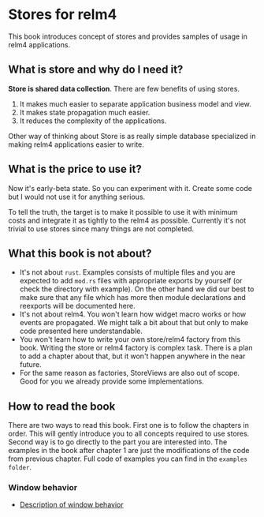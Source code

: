 # Stores for relm4

This book introduces concept of stores and provides samples of usage in relm4 applications.

## What is store and why do I need it?

**Store is shared data collection**. There are few benefits of using stores.

1. It makes much easier to separate application business model and view.
2. It makes state propagation much easier.
3. It reduces the complexity of the applications.

Other way of thinking about Store is as really simple database specialized in making relm4 applications easier to write.

## What is the price to use it?

Now it's early-beta state. So you can experiment with it. Create some code but I would not use it for anything serious.

To tell the truth, the target is to make it possible to use it with minimum costs and integrate it as tightly to the relm4 as possible. Currently it's not trivial to use stores since many things are not completed.

## What this book is not about?

- It's not about `rust`. Examples consists of multiple files and you are expected to add `mod.rs` files with appropriate exports by yourself (or check the directory with example). On the other hand we did our best to make sure that any file which has more then module declarations and reexports will be documented here.
- It's not about relm4. You won't learn how widget macro works or how events are propagated. We might talk a bit about that but only to make code presented here understandable.
- You won't learn how to write your own store/relm4 factory from this book. Writing the store or relm4 factory is complex task. There is a plan to add a chapter about that, but it won't happen anywhere in the near future.
- For the same reason as factories, StoreViews are also out of scope. Good for you we already provide some implementations.

## How to read the book

There are two ways to read this book. First one is to follow the chapters in order. This will gently introduce you to all concepts required to use stores. Second way is to go directly to the part you are interested into. The examples in the book after chapter 1 are just the modifications of the code from previous chapter. Full code of examples you can find in the `examples folder`.

### Window behavior

- [Description of window behavior](./examples/03-todo/01-ordering.md)
